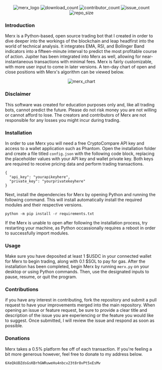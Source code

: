 <div align="center">
  <img src=https://user-images.githubusercontent.com/81941019/228043179-454302f4-fdaf-4715-92a3-f19a4c2e7ccc.png alt="merx_logo">
  <img src=https://img.shields.io/github/downloads/noahtheprogrammer/merxbot/total?style=for-the-badge alt="download_count">
  <img src=https://img.shields.io/github/contributors/noahtheprogrammer/merxbot?style=for-the-badge alt="contributor_count">
  <img src=https://img.shields.io/github/issues-raw/noahtheprogrammer/merxbot?style=for-the-badge alt="issue_count">
  <img src=https://img.shields.io/github/repo-size/noahtheprogrammer/merxbot?style=for-the-badge alt="repo_size">
</div>

### Introduction
Merx is a Python-based, open source trading bot that I created in order to dive deeper into the workings of the blockchain and leap headfirst into the world of technical analysis. It integrates EMA, RSI, and Bollinger Band indicators into a fifteen-minute interval to predict the most profitable course of action. Jupiter has been integrated into Merx as well, allowing for near-instantaneous transactions with minimal fees. Merx is fairly customizable, with more user input to come in later versions. A ten-day chart of open and close positions with Merx's algorithm can be viewed below.

<div align="center">
  <img src=https://user-images.githubusercontent.com/81941019/227742349-d87b9dab-286e-47a9-a1b7-51f4e8023274.png alt="merx_chart">
</div>

### Disclaimer
This software was created for education purposes only and, like all trading bots, cannot predict the future.
Please do not risk money you are not willing or cannot afford to lose. 
The creators and contributors of Merx are not responsible for any losses you might incur during trading.

### Installation
In order to use Merx you will need a free CryptoCompare API key and access to a wallet application such as Phantom.
Open the installation folder and create a file titled `config.json` with the following code block, replacing the placeholder values with your API key and wallet private key. Both keys are required to receive pricing data and perform trading transactions.
```
{
  "api_key": "yourapikeyhere",
  "private_key": "yourprivatekeyhere"
}
```
Next, install the dependencies for Merx by opening Python and running the following command.
This will install automatically install the required modules and their respective versions.
```
python -m pip install -r requirements.txt
```
If the Merx is unable to open after following the installation process, try restarting your machine, as Python occassionally requires a reboot in order to successfully import modules.

### Usage
Make sure you have deposited at least 1 $USDC in your connected wallet for Merx to begin trading, along with 0.1 $SOL to pay for gas.
After the installation has been completed, begin Merx by running `merx.py` on your desktop or using Python commands.
Then, use the designated inputs to pause, resume, or quit the program.

### Contributions
if you have any interest in contributing, fork the repository and submit a pull request to have your improvements merged into the main repository. When opening an issue or feature request, be sure to provide a clear title and description of the issue you are experiencing or the feature you would like to suggest. Once submitted, I will review the issue and respond as soon as possible.

### Donations
Merx takes a 0.5% platform fee off of each transaction.
If you're feeling a bit more generous however, feel free to donate to my address below.
```
6XeQkUDZdsGsKBrhGWRuweHu4nbcv23t8r8vPt5xEsMv
```
